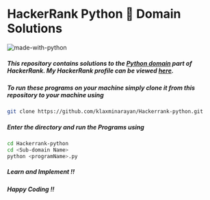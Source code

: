 # HackerRank Python 🐍  Domain Solutions

![made-with-python](https://img.shields.io/badge/Made%20with-Python-1f425f.svg)

##### This repository contains solutions to the [Python domain](https://www.hackerrank.com/domains/python) part of HackerRank. My HackerRank profile can be viewed [here](https://www.hackerrank.com/KLU_180031255).

##### To run these programs on your machine simply clone it from this repository to your machine using

````bash
git clone https://github.com/klaxminarayan/Hackerrank-python.git
````

##### Enter the directory and run the Programs using
````bash
cd Hackerrank-python
cd <Sub-domain Name>
python <programName>.py
````

##### Learn and Implement !!
##### Happy Coding !!